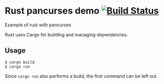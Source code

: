 # Rust pancurses demo [![Build Status](https://travis-ci.org/mbe24/rust-pancurses-demo.svg?branch=master)](https://travis-ci.org/mbe24/rust-pancurses-demo)
Example of rust with pancurses

Rust uses Cargo for building and managing dependencies.

## Usage

```
$ cargo build
$ cargo run
```
Since `cargo run` also performs a build, the first command can be left out.
